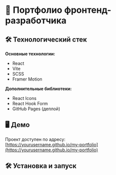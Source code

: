 # 🚀 Портфолио фронтенд-разработчика

## 🛠 Технологический стек

**Основные технологии:**

- React
- Vite
- SCSS
- Framer Motion

**Дополнительные библиотеки:**

- React Icons
- React Hook Form
- GitHub Pages (деплой)

## 🖥️ Демо

Проект доступен по адресу:  
[https://yourusername.github.io/my-portfolio](https://yourusername.github.io/my-portfolio)

## 🛠 Установка и запуск
